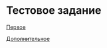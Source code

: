 # Тестовое задание

[Первое](http://divash-test.xyz/)

[Дополнительное](http://divash-test.xyz/task2.html)
